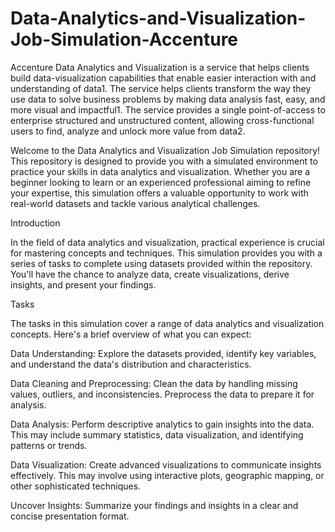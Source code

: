 # Data-Analytics-and-Visualization-Job-Simulation-Accenture

Accenture Data Analytics and Visualization is a service that helps clients build data-visualization capabilities that enable easier interaction with and understanding of data1. The service helps clients transform the way they use data to solve business problems by making data analysis fast, easy, and more visual and impactful1. The service provides a single point-of-access to enterprise structured and unstructured content, allowing cross-functional users to find, analyze and unlock more value from data2.

Welcome to the Data Analytics and Visualization Job Simulation repository! This repository is designed to provide you with a simulated environment to practice your skills in data analytics and visualization. Whether you are a beginner looking to learn or an experienced professional aiming to refine your expertise, this simulation offers a valuable opportunity to work with real-world datasets and tackle various analytical challenges.

Introduction

In the field of data analytics and visualization, practical experience is crucial for mastering concepts and techniques. This simulation provides you with a series of tasks to complete using datasets provided within the repository. You'll have the chance to analyze data, create visualizations, derive insights, and present your findings.

Tasks

The tasks in this simulation cover a range of data analytics and visualization concepts. Here's a brief overview of what you can expect:

Data Understanding: Explore the datasets provided, identify key variables, and understand the data's distribution and characteristics.

Data Cleaning and Preprocessing: Clean the data by handling missing values, outliers, and inconsistencies. Preprocess the data to prepare it for analysis.

Data Analysis: Perform descriptive analytics to gain insights into the data. This may include summary statistics, data visualization, and identifying patterns or trends.

Data Visualization: Create advanced visualizations to communicate insights effectively. This may involve using interactive plots, geographic mapping, or other sophisticated techniques.

Uncover Insights: Summarize your findings and insights in a clear and concise presentation format.
